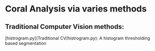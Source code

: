 # Coral Analysis via varies methods
## Traditional Computer Vision methods:
[histrogram.py](Traditional CV/histrogram.py): A histogram thresholding based segmentation

